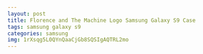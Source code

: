 ```yaml
---
layout: post
title: Florence and The Machine Logo Samsung Galaxy S9 Case
tags: samsung galaxy s9
categories: samsung
img: 1rXsqg5L0QYnQaaCjGb8SQSIgAQTRL2mo
---
```

